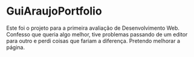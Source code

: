 # GuiAraujoPortfolio

Este foi o projeto para a primeira avaliação de Desenvolvimento Web.
Confesso que queria algo melhor, tive problemas passando de um editor
para outro e perdi coisas que fariam a diferença. Pretendo melhorar a página.
